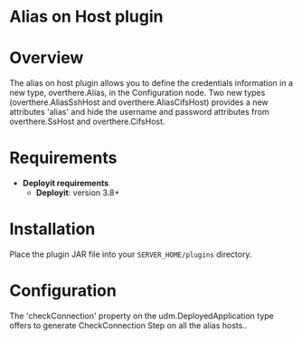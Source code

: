 # Alias on Host plugin #

# Overview #

The alias on host plugin allows you to define the credentials information in a new type, overthere.Alias, in the Configuration node.
Two new types (overthere.AliasSshHost and overthere.AliasCifsHost) provides a new attributes 'alias' and hide the username and password attributes from overthere.SsHost and overthere.CifsHost.
# Requirements #

* **Deployit requirements**
	* **Deployit**: version 3.8+

# Installation #

Place the plugin JAR file into your `SERVER_HOME/plugins` directory.

# Configuration #

The 'checkConnection' property on the udm.DeployedApplication type offers to generate CheckConnection Step on all the alias hosts..


